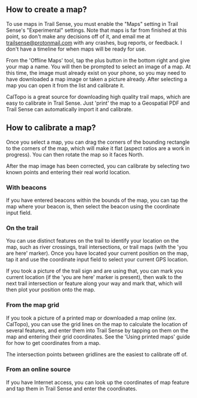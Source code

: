 ## How to create a map?

To use maps in Trail Sense, you must enable the "Maps" setting in Trail Sense's "Experimental" settings. Note that maps is far from finished at this point, so don't make any decisions off of it, and email me at trailsense@protonmail.com with any crashes, bug reports, or feedback. I don't have a timeline for when maps will be ready for use.

From the 'Offline Maps' tool, tap the plus button in the bottom right and give your map a name. You will then be prompted to select an image of a map. At this time, the image must already exist on your phone, so you may need to have downloaded a map image or taken a picture already. After selecting a map you can open it from the list and calibrate it.

CalTopo is a great source for downloading high quality trail maps, which are easy to calibrate in Trail Sense. Just 'print' the map to a Geospatial PDF and Trail Sense can automatically import it and calibrate.

## How to calibrate a map?

Once you select a map, you can drag the corners of the bounding rectangle to the corners of the map, which will make it flat (aspect ratios are a work in progress). You can then rotate the map so it faces North.

After the map image has been corrected, you can calibrate by selecting two known points and entering their real world location.

### With beacons

If you have entered beacons within the bounds of the map, you can tap the map where your beacon is, then select the beacon using the coordinate input field.

### On the trail

You can use distinct features on the trail to identify your location on the map, such as river crossings, trail intersections, or trail maps (with the 'you are here' marker). Once you have located your current position on the map, tap it and use the coordinate input field to select your current GPS location.

If you took a picture of the trail sign and are using that, you can mark you current location (if the 'you are here' marker is present), then walk to the next trail intersection or feature along your way and mark that, which will then plot your position onto the map.

### From the map grid

If you took a picture of a printed map or downloaded a map online (ex. CalTopo), you can use the grid lines on the map to calculate the location of several features, and enter them into Trail Sense by tapping on them on the map and entering their grid coordinates. See the 'Using printed maps' guide for how to get coordinates from a map.

The intersection points between gridlines are the easiest to calibrate off of.

### From an online source

If you have Internet access, you can look up the coordinates of map feature and tap them in Trail Sense and enter the coordinates.
